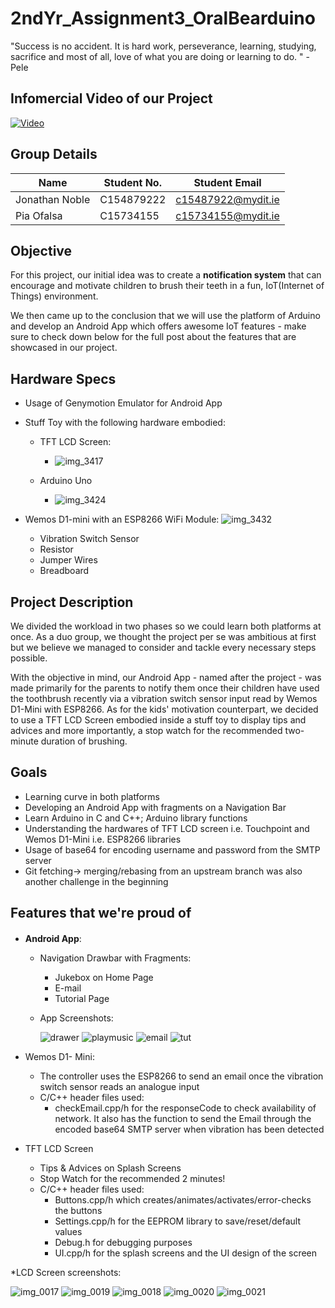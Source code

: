 # 2ndYr_Assignment3_OralBearduino

"Success is no accident. It is hard work, perseverance, learning, studying,
sacrifice and most of all, love of what you are doing or learning to do. "
-Pele

## Infomercial Video of our Project

[![Video](http://img.youtube.com/vi/L_IXU5uO1O4/0.jpg)](https://www.youtube.com/watch?v=L_IXU5uO1O4&t=5s"Video")


## Group Details
| Name | Student No. | Student Email 
| --- | --- | --- |
| Jonathan Noble | C154879222 | c15487922@mydit.ie |
| Pia Ofalsa | C15734155 | c15734155@mydit.ie |

## Objective
For this project, our initial idea was to create a __notification system__ that can encourage and motivate children to brush their teeth in a fun, IoT(Internet of Things) environment. 


We then came up to the conclusion that we will use the platform of Arduino and develop an Android App which offers awesome IoT features - make sure to check down below for the full post about the features that are showcased in our project.


## Hardware Specs 
* Usage of Genymotion Emulator for Android App

* Stuff Toy with the following hardware embodied:
   *  TFT LCD Screen: 
      *  ![img_3417](https://cloud.githubusercontent.com/assets/18444618/25657799/8b7efa04-2ff7-11e7-839d-c56852fa35b4.JPG)
    
    * Arduino Uno
      * ![img_3424](https://cloud.githubusercontent.com/assets/18444618/25657861/d7437686-2ff7-11e7-818e-778fa2030904.JPG)
    
* Wemos D1-mini with an ESP8266 WiFi Module:
     ![img_3432](https://cloud.githubusercontent.com/assets/18444618/25657895/044f9736-2ff8-11e7-8752-721977766cfe.JPG)
  * Vibration Switch Sensor
  * Resistor
  * Jumper Wires
  * Breadboard
  

## Project Description
We divided the workload in two phases so we could learn both platforms at once. As a duo group, we thought the project per se was ambitious at first but we believe we managed to consider and tackle every necessary steps possible. 

With the objective in mind, our Android App - named after the project -  was made primarily for the parents to notify them once their children have used the toothbrush recently via a vibration switch sensor input read by Wemos D1-Mini with ESP8266. As for the kids' motivation counterpart, we decided to use a TFT LCD Screen embodied inside a stuff toy to display tips and advices and more importantly, a stop watch for the recommended two-minute duration of brushing.

## Goals
* Learning curve in both platforms
* Developing an Android App with fragments on a Navigation Bar
* Learn Arduino in C and C++; Arduino library functions
* Understanding the hardwares of TFT LCD screen i.e. Touchpoint and Wemos D1-Mini i.e. ESP8266 libraries
* Usage of base64 for encoding username and password from the SMTP server
* Git fetching-> merging/rebasing from an upstream branch was also another challenge in the beginning


## Features that we're proud of
#### 
* __Android App__:
  * Navigation Drawbar with Fragments:
    * Jukebox on Home Page
    * E-mail 
    * Tutorial Page
    
    
  * App Screenshots:
  
      ![drawer](https://cloud.githubusercontent.com/assets/18444618/25658366/6ac5ae22-2ffa-11e7-92f6-0c6066334560.JPG)
      ![playmusic](https://cloud.githubusercontent.com/assets/18444618/25658368/6acaa364-2ffa-11e7-8ec7-6740983d6b32.JPG)
      ![email](https://cloud.githubusercontent.com/assets/18444618/25658367/6ac666e6-2ffa-11e7-8b78-7e3718481949.JPG)
      ![tut](https://cloud.githubusercontent.com/assets/18444618/25658365/6ac221a8-2ffa-11e7-9dbc-6d298329c59a.JPG)

* Wemos D1- Mini:
  * The controller uses the ESP8266 to send an email once the vibration switch sensor reads an analogue input
  * C/C++ header files used:
    - checkEmail.cpp/h for the responseCode to check availability of network. It also has the function to send the Email through the encoded base64 SMTP server when vibration has been detected
  

* TFT LCD Screen
  * Tips & Advices on Splash Screens
  * Stop Watch for the recommended 2 minutes!
  * C/C++ header files used:
    - Buttons.cpp/h which creates/animates/activates/error-checks the buttons
    - Settings.cpp/h for the EEPROM library to save/reset/default values
    - Debug.h for debugging purposes
    - UI.cpp/h for the splash screens and the UI design of the screen

*LCD Screen screenshots:

![img_0017](https://cloud.githubusercontent.com/assets/18444618/25666713/33d12d50-3019-11e7-880b-09b8921300f9.JPG)
![img_0019](https://cloud.githubusercontent.com/assets/18444618/25666709/33886700-3019-11e7-995f-7e99ad53199d.JPG)
![img_0018](https://cloud.githubusercontent.com/assets/18444618/25666708/33821102-3019-11e7-81bd-9df804d27bd4.JPG)
![img_0020](https://cloud.githubusercontent.com/assets/18444618/25666711/33a4f708-3019-11e7-9c90-a365008c7794.JPG)
![img_0021](https://cloud.githubusercontent.com/assets/18444618/25666712/33b2d2e2-3019-11e7-8eaa-3e6818151ce0.JPG)





